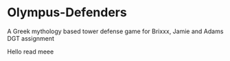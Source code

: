 # Olympus-Defenders
A Greek mythology based tower defense game for Brixxx, Jamie and Adams DGT assignment

Hello read meee
